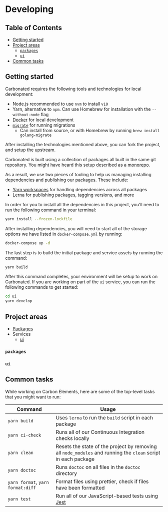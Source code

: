 # Developing

<!-- prettier-ignore-start -->
<!-- START doctoc generated TOC please keep comment here to allow auto update -->
<!-- DON'T EDIT THIS SECTION, INSTEAD RE-RUN doctoc TO UPDATE -->
## Table of Contents

- [Getting started](#getting-started)
- [Project areas](#project-areas)
  - [`packages`](#packages)
  - [`ui`](#ui)
- [Common tasks](#common-tasks)

<!-- END doctoc generated TOC please keep comment here to allow auto update -->
<!-- prettier-ignore-end -->

## Getting started

Carbonated requires the following tools and technologies for local development:

- Node.js recommended to use `nvm` to install `v10`
- Yarn, alternative to `npm`. Can use Homebrew for installation with the
  `--without-node` flag
- [Docker](https://docs.docker.com/docker-for-mac/install/) for local development
- [`migrate`](https://github.com/golang-migrate/migrate/tree/master/cli) for running migrations
  - Can install from source, or with Homebrew by running `brew install golang-migrate`

After installing the technologies mentioned above, you can fork the project,
and setup the upstream.

Carbonated is built using a collection of packages all built in the same
git repository. You might have heard this setup described as a
[monorepo](https://en.wikipedia.org/wiki/Monorepo).

As a result, we use two pieces of tooling to help us managing installing
dependencies and publishing our packages. These include:

- [Yarn workspaces](https://yarnpkg.com/lang/en/docs/workspaces/) for handling
  dependencies across all packages
- [Lerna](https://lernajs.io/) for publishing packages, tagging versions, and
  more

In order for you to install all the dependencies in this project, you'll need to
run the following command in your terminal:

```bash
yarn install --frozen-lockfile
```

After installing dependencies, you will need to start all of the storage options
we have listed in `docker-compose.yml` by running:

```bash
docker-compose up -d
```

The last step is to build the initial package and service assets by running the
command:

```bash
yarn build
```

After this command completes, your environment will be setup to work on
Carbonated. If you are working on part of the `ui` service, you can run the
following commands to get started:

```bash
cd ui
yarn develop
```

## Project areas

- [Packages](#packages)
- Services
  - [ui](#ui)

### `packages`

### `ui`

## Common tasks

While working on Carbon Elements, here are some of the top-level tasks that you
might want to run:

| Command                           | Usage                                                                                                         |
| --------------------------------- | ------------------------------------------------------------------------------------------------------------- |
| `yarn build`                      | Uses `lerna` to run the `build` script in each package                                                        |
| `yarn ci-check`                   | Runs all of our Continuous Integration checks locally                                                         |
| `yarn clean`                      | Resets the state of the project by removing all `node_modules` and running the `clean` script in each package |
| `yarn doctoc`                     | Runs `doctoc` on all files in the `doctoc` directory                                                          |
| `yarn format`, `yarn format:diff` | Format files using prettier, check if files have been formatted                                               |
| `yarn test`                       | Run all of our JavaScript-based tests using [Jest](https://jestjs.io/)                                        |
